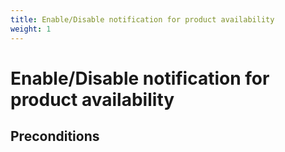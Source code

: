 ```yaml
---
title: Enable/Disable notification for product availability
weight: 1
---
```


# Enable/Disable notification for product availability

## Preconditions


